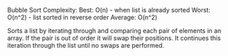 Bubble Sort
Complexity:
  Best: O(n) - when list is already sorted
  Worst: O(n^2) - list sorted in reverse order
  Average: O(n^2)

Sorts a list by iterating through and comparing each pair of elements in an array.  If the pair is out of order it will swap their positions.
It continues this iteration through the list until no swaps are performed.
